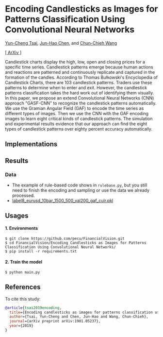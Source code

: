 # Encoding Candlesticks as Images for Patterns Classification Using Convolutional Neural Networks

[Yun-Cheng Tsai](pecu610@gmail.com), [Jun-Hao Chen](o1r2g3a4n5i6z7e8@gmail.com), and [Chun-Chieh Wang](philip27020012@gmail.com)
    
[[ ArXiv ]](https://arxiv.org/abs/2001.02767)

Candlestick charts display the high, low, open and closing prices for a specific time series. Candlestick patterns emerge because human actions and reactions are patterned and continuously replicate and captured in the formation of the candles. According to Thomas Bulkowski's Encyclopedia of Candlestick Charts, there are 103 candlestick patterns. Traders use these patterns to determine when to enter and exit. However, the candlestick patterns classification takes the hard work out of identifying them visually. In this paper, we propose an extend Convolutional Neural Networks (CNN) approach "GASF-CNN" to recognize the candlestick patterns automatically. We use the Gramian Angular Field (GAF) to encode the time series as different types of images. Then we use the CNN with the GAF encoding images to learn eight critical kinds of candlestick patterns. The simulation and experimental results evidence that our approach can find the eight types of candlestick patterns over eighty percent accuracy automatically. 


## Implementations


## Results


### Data
  - The example of rule-based code shows in `rulebase.py`, but you still need to finish the encoding and sampling or use the data we already processed.
  - [label8_eurusd_10bar_1500_500_val200_gaf_culr.pkl](https://drive.google.com/open?id=1cCym8Re1aPDep29_cj9kUavCrYzpGV-U)

## Usages
#### 1. Environments    
    $ git clone https://github.com/pecu/FinancialVision.git
    $ cd FinancialVision/Encoding Candlesticks as Images for Patterns Classification Using Convolutional Neural Networks/
    $ pip install -r requirements.txt 
#### 2. Train the model
    $ python main.py


## References

To cite this study:
```BibTeX
@article{tsai2019encoding,
  title={Encoding candlesticks as images for patterns classification using convolutional neural networks},
  author={Tsai, Yun-Cheng and Chen, Jun-Hao and Wang, Chun-Chieh},
  journal={arXiv preprint arXiv:1901.05237},
  year={2019}
}
```
